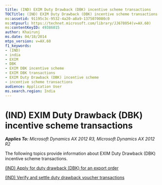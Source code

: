 ```yaml
---
title: (IND) EXIM Duty Drawback (DBK) incentive scheme transactions
TOCTitle: (IND) EXIM Duty Drawback (DBK) incentive scheme transactions
ms:assetid: 91195c3c-9532-4a20-a8a9-1375070080c0
ms:mtpsurl: https://technet.microsoft.com/library/JJ678054(v=AX.60)
ms:contentKeyID: 49386015
author: Khairunj
ms.date: 04/18/2014
mtps_version: v=AX.60
f1_keywords:
- (IND)
- india
- EXIM
- DBK
- EXIM DBK incentive scheme
- EXIM DBK transactions
- EXIM Duty Drawback (DBK) incentive scheme
- incentive scheme transactions
audience: Application User
ms.search.region: India
---
```


# (IND) EXIM Duty Drawback (DBK) incentive scheme transactions 


_**Applies To:** Microsoft Dynamics AX 2012 R3, Microsoft Dynamics AX 2012 R2_

The following topics provide information about EXIM Duty Drawback (DBK) incentive scheme transactions.

[(IND) Apply for duty drawback (DBK) for an export order](ind-apply-for-duty-drawback-dbk-for-an-export-order.md)

[(IND) Verify and settle duty drawback voucher transactions](ind-verify-and-settle-duty-drawback-voucher-transactions.md)

  


